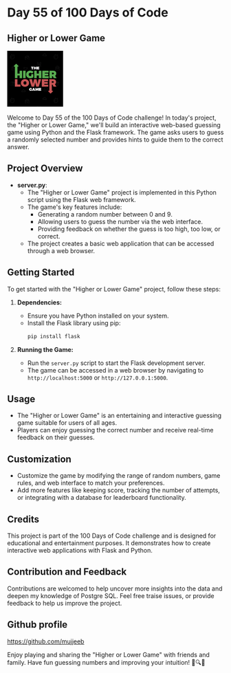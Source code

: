 # Day 55 of 100 Days of Code

## Higher or Lower Game

![Higher or Lower Game](images/higher:lower%20image.png)

Welcome to Day 55 of the 100 Days of Code challenge! In today's project, the "Higher or Lower Game," we'll build an interactive web-based guessing game using Python and the Flask framework. The game asks users to guess a randomly selected number and provides hints to guide them to the correct answer.

## Project Overview

- **server.py**:
  - The "Higher or Lower Game" project is implemented in this Python script using the Flask web framework.
  - The game's key features include:
    - Generating a random number between 0 and 9.
    - Allowing users to guess the number via the web interface.
    - Providing feedback on whether the guess is too high, too low, or correct.
  - The project creates a basic web application that can be accessed through a web browser.

## Getting Started

To get started with the "Higher or Lower Game" project, follow these steps:

1. **Dependencies:**
   - Ensure you have Python installed on your system.
   - Install the Flask library using pip:
     ```bash
     pip install flask
     ```

2. **Running the Game:**
   - Run the `server.py` script to start the Flask development server.
   - The game can be accessed in a web browser by navigating to `http://localhost:5000` or `http://127.0.0.1:5000`.

## Usage

- The "Higher or Lower Game" is an entertaining and interactive guessing game suitable for users of all ages.
- Players can enjoy guessing the correct number and receive real-time feedback on their guesses.

## Customization

- Customize the game by modifying the range of random numbers, game rules, and web interface to match your preferences.
- Add more features like keeping score, tracking the number of attempts, or integrating with a database for leaderboard functionality.

## Credits

This project is part of the 100 Days of Code challenge and is designed for educational and entertainment purposes. It demonstrates how to create interactive web applications with Flask and Python.

## Contribution and Feedback

Contributions are welcomed to help uncover more insights into the data and deepen my knowledge of Postgre SQL. Feel free traise issues, or provide feedback to help us improve the project.


## Github profile
https://github.com/mujjeeb

Enjoy playing and sharing the "Higher or Lower Game" with friends and family. Have fun guessing numbers and improving your intuition! 🎲🔍😄